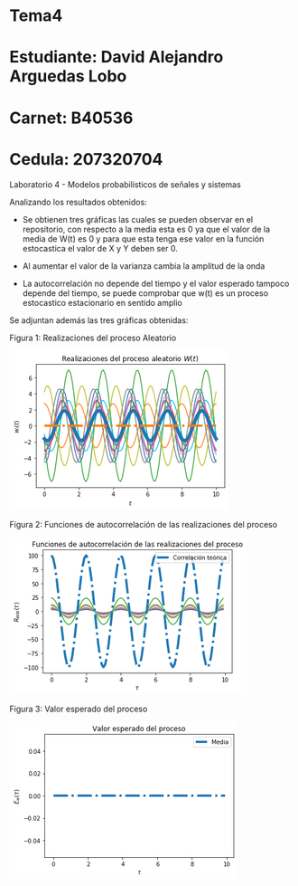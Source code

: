 # Tema4

# Estudiante: David Alejandro Arguedas Lobo

# Carnet: B40536

# Cedula: 207320704

Laboratorio 4 - Modelos probabilísticos de señales y sistemas

Analizando los resultados obtenidos:

* Se obtienen tres gráficas las cuales se pueden observar en el repositorio, con respecto a la media esta es 0 ya que el valor de la media de W(t) es 0 y para que esta tenga ese valor en la función estocastica el valor de X y Y deben ser 0.

* Al aumentar el valor de la varianza cambia la amplitud de la onda


* La autocorrelación no depende del tiempo y el valor esperado tampoco depende del tiempo, se puede comprobar que w(t) es un proceso estocastico estacionario en sentido amplio 



Se adjuntan además las tres gráficas obtenidas:

Figura 1: Realizaciones del proceso Aleatorio

![GitHub Figure_1](/Figure_1.png)

Figura 2: Funciones de autocorrelación de las realizaciones del proceso

![GitHub Figure_2](/Figure_2.png)

Figura 3: Valor esperado del proceso

![GitHub Figure_3](/Figure_3.png)





